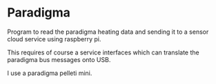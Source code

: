 # Paradigma
Program to read the paradigma heating data and sending it to a sensor cloud service using raspberry pi.

This requires of course a service interfaces which can translate the paradigma bus messages onto USB.

I use a paradigma pelleti mini.

